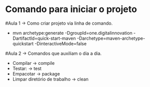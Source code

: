 <h1>Comando para iniciar o projeto</h1>

  #Aula 1 -> Como criar projeto via linha de comando.
 * mvn archetype:generate -DgroupId=one.digitalinnovation -DartifactId=quick-start-maven -Darchetype=maven-archetype-quickstart -DinteractiveMode=false


  #Aula 2 -> Comandos que auxiliam o dia a dia.
  * Compilar -> compile
  * Testar: -> test
  * Empacotar -> package
  * Limpar diretório de trabalho -> clean 
